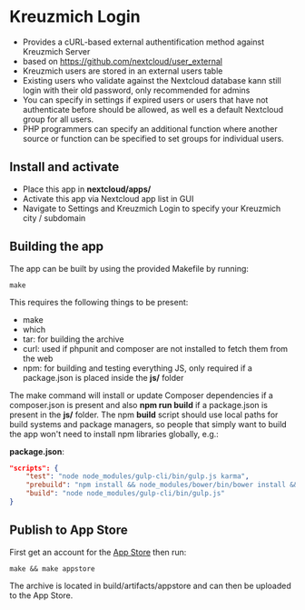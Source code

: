 # Kreuzmich Login
* Provides a cURL-based external authentification method against Kreuzmich Server
* based on https://github.com/nextcloud/user_external 
* Kreuzmich users are stored in an external users table
* Existing users who validate against the Nextcloud database kann still login with their old password, only recommended for admins 
* You can specify in settings if expired users or users that have not authenticate before should be allowed, as well es a default Nextcloud group for all users.
* PHP programmers can specify an additional function where another source or function can be specified to set groups for individual users. 

## Install and activate
* Place this app in **nextcloud/apps/**
* Activate this app via Nextcloud app list in GUI
* Navigate to Settings and Kreuzmich Login to specify your Kreuzmich city / subdomain

## Building the app
The app can be built by using the provided Makefile by running:

    make

This requires the following things to be present:
* make
* which
* tar: for building the archive
* curl: used if phpunit and composer are not installed to fetch them from the web
* npm: for building and testing everything JS, only required if a package.json is placed inside the **js/** folder

The make command will install or update Composer dependencies if a composer.json is present and also **npm run build** if a package.json is present in the **js/** folder. The npm **build** script should use local paths for build systems and package managers, so people that simply want to build the app won't need to install npm libraries globally, e.g.:

**package.json**:
```json
"scripts": {
    "test": "node node_modules/gulp-cli/bin/gulp.js karma",
    "prebuild": "npm install && node_modules/bower/bin/bower install && node_modules/bower/bin/bower update",
    "build": "node node_modules/gulp-cli/bin/gulp.js"
}
```


## Publish to App Store

First get an account for the [App Store](http://apps.nextcloud.com/) then run:

    make && make appstore

The archive is located in build/artifacts/appstore and can then be uploaded to the App Store.

